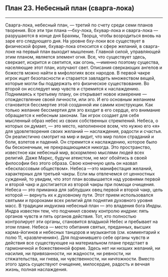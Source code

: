 ## План 23. Небесный план (сварга-лока)


---
Сварга-лока, небесный план, — третий по счету среди семи планов творения. Все эти три плана —бху-лока, бхувар-лока и сварга-лока —разрушаются в конце дня Брахмы, Творца, чтобы возродиться вновь на заре его следующего дня. На уровне бху-локи все существует в физической форме, бхувар-лока относится к сфере желаний, в сварга-локе на первый план выходит мышление. Главной силой, управляющей этим планом, является элемент огня. Все, что существует здесь, сверкает, искрится и светится, как огонь, —именно поэтому существа, населяющие этот план, излучают свет. Описания сверкающих ангелов и божеств можно найти в мифологиях всех народов. В первой чакре игрок ищет безопасности и старается завладеть множеством вещей, которые могли бы поддержать его физическое существование. Во второй он исследует мир чувств и стремится к наслаждению. Поднимаясь к третьему плану, он открывает новое измерение — отождествление своей личности, или эго. И его основным желанием становится бессмертие этой созданной им самим конструкции. Как только желание бессмертия для эго входит в его сердце, его внимание обращается к небесным законам. Так игрок создает для себя мысленный образ небес из своих собственных стремлений. Небеса, о которых он думает, — это место, наполненное всем, что нужно его «я» для удовлетворения своих желаний — наслаждения, радости и счастья. Он реалистично смотрит на мир и видит, что мир полон страданий и боли, взлетов и падений. Он стремится к наслаждению, которое было бы бесконечным, не прекращающимся никогда. Это пространство, известное как небесный мир, вскормлено мыслями людей всех религий. Даже Маркс, будучи атеистом, не мог обойтись в своей философии без этого образа. Свою конечную цель он назвал «бесклассовым обществом». Небеса —это манифестация желаний, характерных для третьей чакры. Если мы отвлечемся от ценностных суждений, то увидим, что этот план возвышается над уровнями первой и второй чакр и достигается из второй чакры при помощи очищения. Небеса — это приманка для заблудших овец первой и второй чакр, цель которой — вернуть их к духовному пути. Этот прием использовался святыми и пророками всех религий для поднятия духовного уровня масс. В традиции индуизма небесный план — это владения бога Индры. Индра известен тем, что подчинил своему контролю индрии: пять органов чувств и пять органов действия. Тот, кто полностью контролирует эти органы, становится владыкой Небес и пребывает на этом плане. Небеса — место обитания святых, преданных, высших карма-йогинов и небесных танцоров и музыкантов (см. комментарий к полю 11, «развлечения»). Для подчинившего себе органы чувств и действия все существующее на материальном плане предстает в гармоничной и божественной форме. Здесь нет ни низших желаний, ни насилия, ни привязанности, ни жадности, ни ревности, ни стяжательства, ни гнева, ни чувственности, ни ничтожности. Вместо этого здесь существуют очищение, милосердие, радость и вечная жизнь, полная наслаждения.
